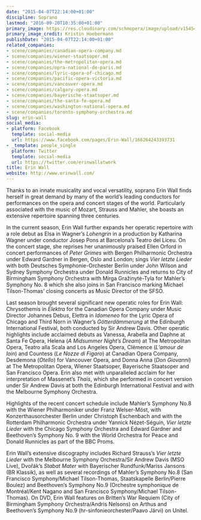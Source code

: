 ```yaml
---
date: "2015-04-07T22:14:00+01:00"
discipline: Soprano
lastmod: "2016-09-20T10:35:00+01:00"
primary_image: https://res.cloudinary.com/schmopera/image/upload/v1545409169/media/webhook-uploads/1474364100659/2016-09-21---Erin-Wall-Kristin-Hoebermann.jpg.jpg
primary_image_credit: Kristin Hoebermann
publishDate: "2015-04-07T22:14:00+01:00"
related_companies:
- scene/companies/canadian-opera-company.md
- scene/companies/wiener-staatsoper.md
- scene/companies/the-metropolitan-opera.md
- scene/companies/opra-national-de-paris.md
- scene/companies/lyric-opera-of-chicago.md
- scene/companies/pacific-opera-victoria.md
- scene/companies/vancouver-opera.md
- scene/companies/calgary-opera.md
- scene/companies/bayerische-staatsoper.md
- scene/companies/the-santa-fe-opera.md
- scene/companies/washington-national-opera.md
- scene/companies/toronto-symphony-orchestra.md
slug: erin-wall
social_media:
- platform: Facebook
  template: social-media
  url: https://www.facebook.com/pages/Erin-Wall/166264243393731
- _template: people_single
  platform: Twitter
  template: social-media
  url: https://twitter.com/erinwallatwork
title: Erin Wall
website: http://www.erinwall.com/
---
```

Thanks to an innate musicality and vocal versatility, soprano Erin Wall finds herself in great demand by many of the world’s leading conductors for performances on the opera and concert stages of the world. Particularly associated with the music of Mozart, Strauss and Mahler, she boasts an extensive repertoire spanning three centuries.

In the current season, Erin Wall further expands her operatic repertoire with a role debut as Elsa in Wagner’s _Lohengrin_ in a production by Katharina Wagner under conductor Josep Pons at Barcelona’s Teatro del Liceu. On the concert stage, she reprises her unanimously praised Ellen Orford in concert performances of _Peter Grimes_ with Bergen Philharmonic Orchestra under Edward Gardner in Bergen, Oslo and London; sings _Vier letzte Lieder_ with both Deutsches Symphonie-Orchester Berlin under John Wilson and Sydney Symphony Orchestra under Donald Runnicles and returns to City of Birmingham Symphony Orchestra with Mirga Gražinytė-Tyla for Mahler’s Symphony No. 8 which she also joins in San Francisco marking Michael Tilson-Thomas’ closing concerts as Music Director of the SFSO.

Last season brought several significant new operatic roles for Erin Wall: Chrysothemis in _Elektra_ for the Canadian Opera Company under Music Director Johannes Debus, Elettra in _Idomeneo_ for the Lyric Opera of Chicago and Third Norn in Wagner’s _Götterdämmerung_ at the Edinburgh International Festival, both conducted by Sir Andrew Davis. Other operatic highlights include acclaimed debuts as Vanessa, Arabella and Daphne at Santa Fe Opera, Helena (_A Midsummer Night’s Dream_) at The Metropolitan Opera, Teatro alla Scala and Los Angeles Opera, Clémence (_L’amour de loin_) and Countess (_Le Nozze di Figaro_) at Canadian Opera Company, Desdemona (_Otello_) for Vancouver Opera, and Donna Anna (_Don Giovanni_) at The Metropolitan Opera, Wiener Staatsoper, Bayerische Staatsoper and San Francisco Opera. Erin also met with unparalleled acclaim for her interpretation of Massenet’s _Thaïs_, which she performed in concert version under Sir Andrew Davis at both the Edinburgh International Festival and with the Melbourne Symphony Orchestra.

Highlights of the recent concert schedule include Mahler’s Symphony No.8 with the Wiener Philharmoniker under Franz Welser-Möst, with Konzerthausorchester Berlin under Christoph Eschenbach and with the Rotterdam Philharmonic Orchestra under Yannick Nézet-Séguin, _Vier letzte Lieder_ with the Chicago Symphony Orchestra and Edward Gardner and Beethoven’s Symphony No. 9 with the World Orchestra for Peace and Donald Runnicles as part of the BBC Proms.

Erin Wall’s extensive discography includes Richard Strauss’s _Vier letzte Lieder_ with the Melbourne Symphony Orchestra/​Sir Andrew Davis (MSO Live), Dvořák’s _Stabat Mater_ with Bayerischer Rundfunk/​Mariss Jansons (BR Klassik), as well as several recordings of Mahler’s Symphony No.8 (San Francisco Symphony/​Michael Tilson-Thomas, Staatskapelle Berlin/​Pierre Boulez) and Beethoven’s Symphony No.9 (Orchestre symphonique de Montréal/​Kent Nagano and San Francisco Symphony/​Michael Tilson-Thomas). On DVD, Erin Wall features on Britten’s War Requiem (City of Birmingham Symphony Orchestra/​Andris Nelsons) on Arthus and Beethoven’s Symphony No.9 (hr-sinfonieorchester/Paavo Järvi) on Unitel.